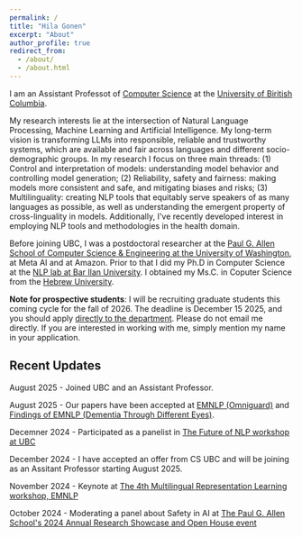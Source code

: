 ```yaml
---
permalink: /
title: "Hila Gonen"
excerpt: "About"
author_profile: true
redirect_from: 
  - /about/
  - /about.html
---
```


I am an Assistant Professot of [Computer Science](https://www.cs.ubc.ca/) at the [University of Biritish Columbia](https://www.ubc.ca/). 

My research interests lie at the intersection of Natural Language Processing, Machine Learning and Artificial Intelligence. My long-term vision is transforming LLMs into responsible, reliable and trustworthy systems, which are available and fair across languages and different socio-demographic groups. In my research I focus on three main threads: (1) Control and interpretation of models: understanding model behavior and controlling model generation; (2) Reliability, safety and fairness: making models more consistent and safe, and mitigating biases and risks; (3) Multilinguality: creating NLP tools that equitably serve speakers of as many languages as possible, as well as understanding the emergent property of cross-linguality in models. Additionally, I've recently developed interest in employing NLP tools and methodologies in the health domain. 

Before joining UBC, I was a postdoctoral researcher at the [Paul G. Allen School of Computer Science & Engineering at the University of Washington](https://www.cs.washington.edu/), at Meta AI and at Amazon. Prior to that I did my Ph.D in Computer Science at the [NLP lab at Bar Ilan University](https://biu-nlp.github.io/). I obtained my Ms.C. in Coputer Science from the [Hebrew University](https://www.cs.huji.ac.il/).

**Note for prospective students**: I will be recruiting graduate students this coming cycle for the fall of 2026. The deadline is December 15 2025, and you should apply [directly to the department](https://www.cs.ubc.ca/students/grad/prospective). Please do not email me directly. If you are interested in working with me, simply mention my name in your application.


Recent Updates
------

August 2025 - Joined UBC and an Assistant Professor.

August 2025 - Our papers have been accepted at [EMNLP (Omniguard)](https://arxiv.org/abs/2505.23856) and [Findings of EMNLP (Dementia Through Different Eyes)](https://arxiv.org/abs/2505.13418).

Decemner 2024 - Participated as a panelist in [The Future of NLP workshop at UBC](https://nlp.cs.ubc.ca/future-of-nlp-workshop) 

December 2024 - I have accepted an offer from CS UBC and will be joining as an Assitant Professor starting August 2025.

November 2024 - Keynote at [The 4th Multilingual Representation Learning workshop, EMNLP](https://sigtyp.github.io/ws2024-mrl.html)

October 2024 - Moderating a panel about Safety in AI at [The Paul G. Allen School's 2024 Annual Research Showcase and Open House event](https://www.cs.washington.edu/industrial_affiliates/meetings/2024/talks)
